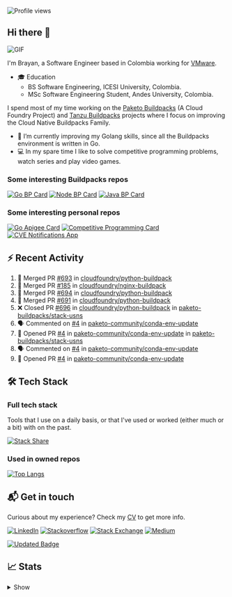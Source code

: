 ![Profile views](https://gpvc.arturio.dev/brayanhenao)

## Hi there 👋

<img alt="GIF" src="https://i.pinimg.com/originals/e4/26/70/e426702edf874b181aced1e2fa5c6cde.gif" />  


I'm Brayan, a Software Engineer based in Colombia working for [VMware](https://www.vmware.com/).

- 🎓 Education
  - BS Software Engineering, ICESI University, Colombia.
  - MSc Software Engineering Student, Andes University, Colombia.

I spend most of my time working on the [Paketo Buildpacks](https://paketo.io/) (A Cloud Foundry Project)
and [Tanzu Buildpacks](https://tanzu.vmware.com/components/buildpacks) projects where I focus on improving the Cloud
Native Buildpacks Family.

- 🌱 I’m currently improving my Golang skills, since all the Buildpacks environment is written in Go.
- 💻 In my spare time I like to solve competitive programming problems, watch series and play video games.

### Some interesting Buildpacks repos

[![Go BP Card](https://github-readme-stats.vercel.app/api/pin/?username=paketo-buildpacks&repo=go&show_owner=true)](https://github.com/paketo-buildpacks/go)
[![Node BP Card](https://github-readme-stats.vercel.app/api/pin/?username=paketo-buildpacks&repo=nodejs&show_owner=true)](https://github.com/paketo-buildpacks/nodejs)
[![Java BP Card](https://github-readme-stats.vercel.app/api/pin/?username=paketo-buildpacks&repo=java&show_owner=true)](https://github.com/paketo-buildpacks/java)

### Some interesting personal repos

[![Go Apigee Card](https://github-readme-stats.vercel.app/api/pin/?username=brayanhenao&repo=go-apigee-edge)](https://github.com/brayanhenao/go-apigee-edge)
[![Competitive Programming Card](https://github-readme-stats.vercel.app/api/pin/?username=brayanhenao&repo=competitive-programming)](https://github.com/brayanhenao/competitive-programming)
[![CVE Notifications App](https://github-readme-stats.vercel.app/api/pin/?username=brayanhenao&repo=cve-notifications-app)](https://github.com/brayanhenao/cve-notifications-app)

## ⚡️ Recent Activity

<!--START_SECTION:activity-->

1. 🎉 Merged PR [#693](https://github.com/cloudfoundry/python-buildpack/pull/693) in [cloudfoundry/python-buildpack](https://github.com/cloudfoundry/python-buildpack)
2. 🎉 Merged PR [#185](https://github.com/cloudfoundry/nginx-buildpack/pull/185) in [cloudfoundry/nginx-buildpack](https://github.com/cloudfoundry/nginx-buildpack)
3. 🎉 Merged PR [#694](https://github.com/cloudfoundry/python-buildpack/pull/694) in [cloudfoundry/python-buildpack](https://github.com/cloudfoundry/python-buildpack)
4. 🎉 Merged PR [#691](https://github.com/cloudfoundry/python-buildpack/pull/691) in [cloudfoundry/python-buildpack](https://github.com/cloudfoundry/python-buildpack)
5. ❌ Closed PR [#696](https://github.com/cloudfoundry/python-buildpack/pull/696) in [cloudfoundry/python-buildpack](https://github.com/cloudfoundry/python-buildpack)
   in [paketo-buildpacks/stack-usns](https://github.com/paketo-buildpacks/stack-usns)
4. 🗣 Commented on [#4](https://github.com/paketo-community/conda-env-update/issues/4)
   in [paketo-community/conda-env-update](https://github.com/paketo-community/conda-env-update)
5. 💪 Opened PR [#4](https://github.com/paketo-community/conda-env-update/pull/4)
   in [paketo-community/conda-env-update](https://github.com/paketo-community/conda-env-update)
   in [paketo-buildpacks/stack-usns](https://github.com/paketo-buildpacks/stack-usns)
4. 🗣 Commented on [#4](https://github.com/paketo-community/conda-env-update/issues/4)
   in [paketo-community/conda-env-update](https://github.com/paketo-community/conda-env-update)
5. 💪 Opened PR [#4](https://github.com/paketo-community/conda-env-update/pull/4)
   in [paketo-community/conda-env-update](https://github.com/paketo-community/conda-env-update)

<!--END_SECTION:activity-->

## 🛠 Tech Stack

### Full tech stack

Tools that I use on a daily basis, or that I've used or worked (either much or a bit) with on the past.

[![Stack Share](https://img.shields.io/badge/Stack%20Share-0690FA.svg?&style=for-the-badge&logo=stackshare&logoColor=white)](https://stackshare.io/bhenao6/mystack)

### Used in owned repos

[![Top Langs](https://github-readme-stats.vercel.app/api/top-langs/?username=brayanhenao&layout=compact&langs_count=10)](https://github.com/anuraghazra/github-readme-stats)

## 📬 Get in touch

Curious about my experience? Check my [CV](resources/Brayan%20Henao%20CV.pdf) to get more info.

[![LinkedIn](https://img.shields.io/badge/linkedin-%230077B5.svg?&style=for-the-badge&logo=linkedin&logoColor=white)](https://www.linkedin.com/in/bhenao6/)
[![Stackoverflow](https://img.shields.io/badge/-F58025.svg?&style=for-the-badge&logo=stackoverflow&logoColor=white)](https://stackoverflow.com/users/5371842/brayan-henao)
[![Stack Exchange](https://img.shields.io/badge/-1E5397.svg?&style=for-the-badge&logo=stackexchange)](https://stackexchange.com/users/7008058/brayan-henao)
[![Medium](https://img.shields.io/badge/medium-%2312100E.svg?&style=for-the-badge&logo=medium&logoColor=white)](https://medium.com/@bhenao6)

[![Updated Badge](https://badges.pufler.dev/updated/brayanhenao/brayanhenao)](https://badges.pufler.dev)

## 📈 Stats

<details>
  <summary>Show</summary>

[![Brayan's github stats](https://github-readme-stats.vercel.app/api?username=brayanhenao&count_private=true&show_icons=true&theme=vue-dark)](https://github.com/anuraghazra/github-readme-stats)

<!--START_SECTION:waka-->
![Code Time](http://img.shields.io/badge/Code%20Time-413%20hrs%2055%20mins-blue)

![Lines of code](https://img.shields.io/badge/From%20Hello%20World%20I%27ve%20Written-350%20Thousand%20lines%20of%20code-blue)

**🐱 My GitHub Data** 

> 🏆 19 Contributions in the Year 2023
 > 
> 📦 356.5 kB Used in GitHub's Storage 
 > 
> 💼 Opted to Hire
 > 
> 📜 71 Public Repositories 
 > 
> 🔑 20 Private Repositories  
 > 
**I Mostly Code in Java** 

```text
Java                     14 repos            ██████░░░░░░░░░░░░░░░░░░░   25.93% 
Go                       10 repos            ████░░░░░░░░░░░░░░░░░░░░░   18.52% 
JavaScript               8 repos             ███░░░░░░░░░░░░░░░░░░░░░░   14.81% 
TypeScript               7 repos             ███░░░░░░░░░░░░░░░░░░░░░░   12.96% 
HTML                     5 repos             ██░░░░░░░░░░░░░░░░░░░░░░░   9.26%

```



 Last Updated on 03/01/2023 02:11:29 UTC
<!--END_SECTION:waka-->
</details>

